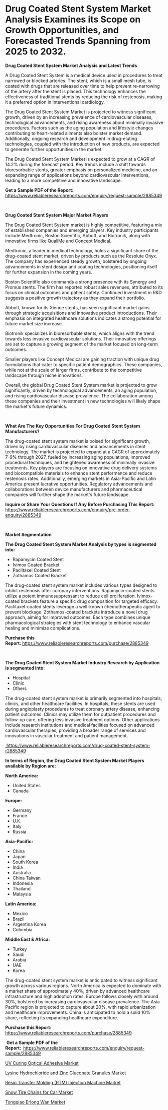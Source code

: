 <p><h1>Drug Coated Stent System Market Analysis Examines its Scope on Growth Opportunities, and Forecasted Trends Spanning from 2025 to 2032.</h1></p><p><strong>Drug Coated Stent System Market Analysis and Latest Trends</strong></p>
<p><p>A Drug Coated Stent System is a medical device used in procedures to treat narrowed or blocked arteries. The stent, which is a small mesh tube, is coated with drugs that are released over time to help prevent re-narrowing of the artery after the stent is placed. This technology enhances the effectiveness of traditional stents by reducing the risk of restenosis, making it a preferred option in interventional cardiology. </p><p>The Drug Coated Stent System Market is projected to witness significant growth, driven by an increasing prevalence of cardiovascular diseases, technological advancements, and rising awareness about minimally invasive procedures. Factors such as the aging population and lifestyle changes contributing to heart-related ailments also bolster market demand. Additionally, ongoing research and development in drug-eluting technologies, coupled with the introduction of new products, are expected to generate further opportunities in the market. </p><p>The Drug Coated Stent System Market is expected to grow at a CAGR of 14.2% during the forecast period. Key trends include a shift towards bioresorbable stents, greater emphasis on personalized medicine, and an expanding range of applications beyond cardiovascular interventions, leading to a more competitive and innovative landscape.</p></p>
<p><strong>Get a Sample PDF of the Report:&nbsp;</strong> <a href="https://www.reliableresearchreports.com/enquiry/request-sample/2885349?utm_campaign=16&utm_medium=2&utm_source=Github&utm_content=ia&utm_term=13032025&utm_id=drug-coated-stent-system">https://www.reliableresearchreports.com/enquiry/request-sample/2885349</a></p>
<p>&nbsp;</p>
<p><strong>Drug Coated Stent System Major Market Players</strong></p>
<p><p>The Drug Coated Stent System market is highly competitive, featuring a mix of established companies and emerging players. Key industry participants include Medtronic, Boston Scientific, Abbott, and Biotronik, along with innovative firms like QualiMe and Concept Medical.</p><p>Medtronic, a leader in medical technology, holds a significant share of the drug-coated stent market, driven by products such as the Resolute Onyx. The company has experienced steady growth, bolstered by ongoing advancements in stent design and coating technologies, positioning itself for further expansion in the coming years.</p><p>Boston Scientific also commands a strong presence with its Synergy and Promus stents. The firm has reported robust sales revenues, attributed to its focus on clinical outcomes and patient safety. Continued investment in R&D suggests a positive growth trajectory as they expand their portfolio.</p><p>Abbott, known for its Xience stents, has seen significant market gains through strategic acquisitions and innovative product introductions. Their emphasis on integrated healthcare solutions indicates a strong potential for future market size increase.</p><p>Biotronik specializes in bioresorbable stents, which aligns with the trend towards less invasive cardiovascular solutions. Their innovative offerings are set to capture a growing segment of the market focused on long-term outcomes.</p><p>Smaller players like Concept Medical are gaining traction with unique drug formulations that cater to specific patient demographics. These companies, while not at the scale of larger firms, contribute to the competitive landscape through niche innovations.</p><p>Overall, the global Drug Coated Stent System market is projected to grow significantly, driven by technological advancements, an aging population, and rising cardiovascular disease prevalence. The collaboration among these companies and their investment in new technologies will likely shape the market's future dynamics.</p></p>
<p>&nbsp;</p>
<p><strong>What Are The Key Opportunities For Drug Coated Stent System Manufacturers?</strong></p>
<p><p>The drug-coated stent system market is poised for significant growth, driven by rising cardiovascular diseases and advancements in stent technology. The market is projected to expand at a CAGR of approximately 7-9% through 2027, fueled by increasing aging populations, improved procedural techniques, and heightened awareness of minimally invasive treatments. Key players are focusing on innovative drug delivery systems and biocompatible materials to enhance stent performance and reduce restenosis rates. Additionally, emerging markets in Asia-Pacific and Latin America present lucrative opportunities. Regulatory advancements and collaborations between device manufacturers and pharmaceutical companies will further shape the market's future landscape.</p></p>
<p><strong>Inquire or Share Your Questions If Any Before Purchasing This Report:</strong> <a href="https://www.reliableresearchreports.com/enquiry/pre-order-enquiry/2885349?utm_campaign=16&utm_medium=2&utm_source=Github&utm_content=ia&utm_term=13032025&utm_id=drug-coated-stent-system">https://www.reliableresearchreports.com/enquiry/pre-order-enquiry/2885349</a></p>
<p>&nbsp;</p>
<p><strong>Market Segmentation</strong></p>
<p><strong>The Drug Coated Stent System Market Analysis by types is segmented into:</strong></p>
<p><ul><li>Rapamycin Coated Stent</li><li>Ivimox Coated Bracket</li><li>Paclitaxel Coated Stent</li><li>Zothamos Coated Bracket</li></ul></p>
<p><p>The drug-coated stent system market includes various types designed to inhibit restenosis after coronary interventions. Rapamycin-coated stents utilize a potent immunosuppressant to reduce cell proliferation. Ivimox-coated brackets feature a specific drug composition for targeted efficacy. Paclitaxel-coated stents leverage a well-known chemotherapeutic agent to prevent blockage. Zothamos-coated brackets introduce a novel drug approach, aiming for improved outcomes. Each type combines unique pharmacological strategies with stent technology to enhance vascular healing and minimize complications.</p></p>
<p><strong>Purchase this Report:&nbsp;</strong><a href="https://www.reliableresearchreports.com/purchase/2885349?utm_campaign=16&utm_medium=2&utm_source=Github&utm_content=ia&utm_term=13032025&utm_id=drug-coated-stent-system">https://www.reliableresearchreports.com/purchase/2885349</a></p>
<p>&nbsp;</p>
<p><strong>The Drug Coated Stent System Market Industry Research by Application is segmented into:</strong></p>
<p><ul><li>Hospital</li><li>Clinic</li><li>Others</li></ul></p>
<p><p>The drug-coated stent system market is primarily segmented into hospitals, clinics, and other healthcare facilities. In hospitals, these stents are used during angioplasty procedures to treat coronary artery disease, enhancing patient outcomes. Clinics may utilize them for outpatient procedures and follow-up care, offering less invasive treatment options. Other applications include research institutions and medical facilities focused on advanced cardiovascular therapies, providing a broader range of services and innovations in vascular treatment and patient management.</p></p>
<p><a href="https://www.reliableresearchreports.com/drug-coated-stent-system-r2885349?utm_campaign=16&utm_medium=2&utm_source=Github&utm_content=ia&utm_term=13032025&utm_id=drug-coated-stent-system">&nbsp;https://www.reliableresearchreports.com/drug-coated-stent-system-r2885349</a></p>
<p><strong>In terms of Region, the Drug Coated Stent System Market Players available by Region are:</strong></p>
<p>
    <p> <strong> North America: </strong>
        <ul>
            <li>United States</li>
            <li>Canada</li>
        </ul>
        </p> 
    <p> <strong> Europe: </strong>
        <ul>
            <li>Germany</li>
            <li>France</li>
            <li>U.K.</li>
            <li>Italy</li>
            <li>Russia</li>
        </ul>
        </p> 
    <p> <strong> Asia-Pacific: </strong>
        <ul>
            <li>China</li>
            <li>Japan</li>
            <li>South Korea</li>
            <li>India</li>
            <li>Australia</li>
            <li>China Taiwan</li>
            <li>Indonesia</li>
            <li>Thailand</li>
            <li>Malaysia</li>
        </ul>
        </p> 
    <p> <strong> Latin America: </strong>
        <ul>
            <li>Mexico</li>
            <li>Brazil</li>
            <li>Argentina Korea</li>
            <li>Colombia</li>
        </ul>
        </p> 
    <p> <strong> Middle East & Africa: </strong>
        <ul>
            <li>Turkey</li>
            <li>Saudi</li>
            <li>Arabia</li>
            <li>UAE</li>
            <li>Korea</li>
        </ul>
    </p>
    </p>
<p><p>The drug-coated stent system market is anticipated to witness significant growth across various regions. North America is expected to dominate with a market share of approximately 40%, driven by advanced healthcare infrastructure and high adoption rates. Europe follows closely with around 30%, bolstered by increasing cardiovascular disease prevalence. The Asia Pacific region is projected to capture about 20%, with rapid urbanization and healthcare improvements. China is anticipated to hold a solid 10% share, reflecting its expanding healthcare expenditure.</p></p>
<p><strong>Purchase this Report: </strong><a href="https://www.reliableresearchreports.com/purchase/2885349?utm_campaign=16&utm_medium=2&utm_source=Github&utm_content=ia&utm_term=13032025&utm_id=drug-coated-stent-system">https://www.reliableresearchreports.com/purchase/2885349</a></p>
<p>&nbsp;<strong>Get a Sample PDF of the Report:&nbsp;&nbsp;</strong><a href="https://www.reliableresearchreports.com/enquiry/request-sample/2885349?utm_campaign=16&utm_medium=2&utm_source=Github&utm_content=ia&utm_term=13032025&utm_id=drug-coated-stent-system">https://www.reliableresearchreports.com/enquiry/request-sample/2885349</a></p>
<p><strong></strong></p>
<p><p><a href="https://github.com/cobinaydin13/Market-Research-Report-List-1/blob/main/uv-curing-optical-adhesive-market.md?utm_campaign=16&utm_medium=2&utm_source=Github&utm_content=ia&utm_term=13032025&utm_id=drug-coated-stent-system">UV Curing Optical Adhesive Market</a></p><p><a href="https://github.com/mehakmiamid1/Market-Research-Report-List-1/blob/main/lysine-hydrochloride-and-zinc-gluconate-granules-market.md?utm_campaign=16&utm_medium=2&utm_source=Github&utm_content=ia&utm_term=13032025&utm_id=drug-coated-stent-system">Lysine Hydrochloride and Zinc Gluconate Granules Market</a></p><p><a href="https://github.com/thanenegenqa/Market-Research-Report-List-1/blob/main/resin-transfer-molding-rtm-injection-machine-market.md?utm_campaign=16&utm_medium=2&utm_source=Github&utm_content=ia&utm_term=13032025&utm_id=drug-coated-stent-system">Resin Transfer Molding (RTM) Injection Machine Market</a></p><p><a href="https://github.com/jenevycachat/Market-Research-Report-List-1/blob/main/snow-tire-chains-for-car-market.md?utm_campaign=16&utm_medium=2&utm_source=Github&utm_content=ia&utm_term=13032025&utm_id=drug-coated-stent-system">Snow Tire Chains for Car Market</a></p><p><a href="https://github.com/cachaskluwe/Market-Research-Report-List-1/blob/main/tongqiao-erlong-wan-market.md?utm_campaign=16&utm_medium=2&utm_source=Github&utm_content=ia&utm_term=13032025&utm_id=drug-coated-stent-system">Tongqiao Erlong Wan Market</a></p></p>